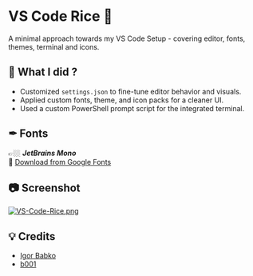# VS Code Rice 🍚

A minimal approach towards my VS Code Setup - covering editor, fonts, themes, terminal and icons.

## 🔧 What I did ?

- Customized ```settings.json``` to fine-tune editor behavior and visuals.
- Applied custom fonts, theme, and icon packs for a cleaner UI.
- Used a custom PowerShell prompt script for the integrated terminal.

## ✒ Fonts

👉🏼 ***JetBrains Mono*** <br>
📎 [Download from Google Fonts](https://fonts.google.com/specimen/JetBrains+Mono)

## 📷 Screenshot

[![VS-Code-Rice.png](https://i.postimg.cc/vZNwNDn8/VS-Code-Rice.png)](https://postimg.cc/QF1zB8Sv)

## 💡 Credits

- [Igor Babko](https://youtu.be/VmFOsK7IhI4?si=wMvJJMKAU1q2bIXg)
- [b001](https://youtu.be/gOFsACMBEac?si=zCsgCI2FIuzdBwcu)
